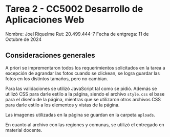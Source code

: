 # Tarea 2 - CC5002 Desarrollo de Aplicaciones Web

Nombre: Joel Riquelme
Rut: 20.499.444-7
Fecha de entgrega: 11 de Octubre de 2024

## Consideraciones generales

A priori se imprementaron todos los requerimientos solicitados en la tarea a excepción de agrandar las fotos cuando se clickean, se logra guardar las fotos en los distintos tamaños, pero no cambian.

Para las validaciones se utilizó JavaScript tal como se pidió. Además se utilizó CSS para darle estilo a la página, siendo el archivo `style.css` el base para el diseño de la página, mientras que se utilizaron otros archivos CSS para darle estilo a los elementos y vistas de la página.

Las imagenes utilizadas en la página se guardan en la carpeta `uploads`.

En cuanto al archivo con las regiones y comunas, se utilizó el entregado en material docente.